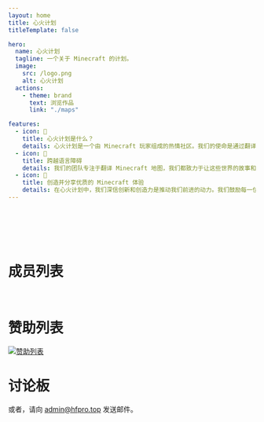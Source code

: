 ```yaml
---
layout: home
title: 心火计划
titleTemplate: false

hero:
  name: 心火计划
  tagline: 一个关于 Minecraft 的计划。
  image:
    src: /logo.png
    alt: 心火计划
  actions:
    - theme: brand
      text: 浏览作品
      link: "./maps"

features:
  - icon: 🤔
    title: 心火计划是什么？
    details: 心火计划是一个由 Minecraft 玩家组成的热情社区。我们的使命是通过翻译和共享，让每一个 Minecraft 的世界都能被大多数的玩家所理解和享受。
  - icon: 🧭
    title: 跨越语言障碍
    details: 我们的团队专注于翻译 Minecraft 地图，我们都致力于让这些世界的故事和环境能被更多的玩家所理解，让语言不再成为探索新世界的障碍。
  - icon: 💝
    title: 创造并分享优质的 Minecraft 体验
    details: 在心火计划中，我们深信创新和创造力是推动我们前进的动力。我们鼓励每一位成员将他们的想象力注入到 Minecraft 的世界中，创造出独一无二的地图，让每个玩家都能体验到不一样的冒险。
---
```


<script setup>
import Giscus from '@giscus/vue'
import { useData } from 'vitepress'

import { VPTeamMembers } from 'vitepress/theme'
const mail = {svg:'<svg xmlns="http://www.w3.org/2000/svg" viewBox="0 -960 900 900"><path d="M160-160q-33 0-56.5-23.5T80-240v-480q0-33 23.5-56.5T160-800h640q33 0 56.5 23.5T880-720v480q0 33-23.5 56.5T800-160H160Zm320-280L160-640v400h640v-400L480-440Zm0-80 320-200H160l320 200ZM160-640v-80 480-400Z"/></svg>'}
const qq = {svg:'<svg xmlns="http://www.w3.org/2000/svg" xml:space="preserve" viewBox="0 0 512 512"><path d="M454.943 278.922a67.951 67.951 0 0 0-28.276-17.002v-91.254C426.667 76.409 350.258 0 256 0S85.333 76.409 85.333 170.667v91.254a67.929 67.929 0 0 0-28.276 17.002c-26.66 26.662-26.66 69.883 0 96.544l28.276-28.276V358.4c0 47.502 19.418 90.453 50.736 121.392C130.925 489.387 128 500.35 128 512h256c0-11.65-2.925-22.613-8.071-32.208 31.319-30.937 50.737-73.89 50.737-121.392v-11.209l28.276 28.276c26.661-26.662 26.661-69.883.001-96.545M375.467 358.4c0 34.256-14.345 66.045-39.18 88.489a68.22 68.22 0 0 0-20.553-3.156c-25.709 0-48.09 14.218-59.733 35.215-11.643-20.997-34.024-35.215-59.733-35.215a68.153 68.153 0 0 0-20.553 3.156c-24.835-22.444-39.18-54.231-39.18-88.489V145.067c0-42.347 34.453-76.8 76.8-76.8 15.439 0 30.15 4.512 42.667 12.919 12.517-8.407 27.226-12.919 42.667-12.919 42.349 0 76.8 34.453 76.8 76.8V358.4z"/><path d="m256 187.733-51.2 34.134 51.2 51.2 51.2-51.2z"/></svg>'}
const members = [
  {
    avatar: 'https://littleskin.cn/avatar/138166',
    name: 'LittleChest',
    title: '卖萌',
    desc: "饿饿，饭饭~",
    links: [
      { icon: 'github', link: 'https://github.com/LittleChest' },
      { icon: 'discord', link: 'https://discord.com/users/894903639808831488' },
      { icon: qq, link: 'https://wpa.qq.com/wpa_jump_page?uin=2191038130', ariaLabel: 'Tencent QQ' },
      { icon: 'x', link: 'https://twitter.com/littlechestw' },
      { icon: mail, link: 'mailto:little@littlew.top', ariaLabel: 'Email' }
    ],
    sponsor: "https://afdian.net/a/LittleChest",
    actionText: '赞助'
  },
  {
    avatar: 'https://littleskin.cn/avatar/414892',
    name: 'Beiyao',
    title: '创始人/翻译',
    desc: "你可以叫我北遥/北药/beiyao",
    links: [
      { icon: 'github', link: 'https://github.com/beiyaohhhc' },
      { icon: 'discord', link: 'https://discord.com/users/844536118895706152' },
      { icon: qq, link: 'https://wpa.qq.com/wpa_jump_page?uin=2383615282', ariaLabel: 'Tencent QQ' },
      { icon: 'x', link: 'https://twitter.com/beiyao5200' },
      { icon: mail, link: 'mailto:beiyao.chen@qq.com', ariaLabel: 'Email' }
    ]
  },
  {
    avatar: 'https://littleskin.cn/avatar/263879',
    name: '1KYR',
    title: '翻译',
    links: [
      { icon: 'github', link: 'https://github.com/Seayay' },
      { icon: mail, link: 'mailto:1kyr@hfpro.top', ariaLabel: 'Email' }
    ]
  },
  {
    avatar: 'https://littleskin.cn/avatar/415151',
    name: 'HeimNad',
    title: '技术',
    desc: "心火计划最大闲人",
    links: [
      { icon: 'github', link: 'https://github.com/HeimNad' },
      { icon: qq, link: 'https://wpa.qq.com/wpa_jump_page?uin=5278626', ariaLabel: 'Tencent QQ' },
      { icon: mail, link: 'mailto:5278626@qq.com', ariaLabel: 'Email' }
    ],
    sponsor: "https://payme.heimnad.top",
    actionText: '赞助'
  },
  {
    avatar: 'https://littleskin.cn/avatar/364649',
    name: 'P1ge0nLee0',
    title: '打杂/翻译/宣发',
    desc: "咕咕咕，咕咕咕咕咕咕咕。",
    links: [
      { icon: 'github', link: 'https://github.com/GGHePinGG' },
      { icon: 'discord', link: 'https://discord.com/users/843090662350127114' },
      { icon: qq, link: 'https://wpa.qq.com/wpa_jump_page?uin=1434230923', ariaLabel: 'Tencent QQ' },
      { icon: 'x', link: 'https://twitter.com/IamHePingGe' },
      { icon: 'youtube', link: 'https://www.youtube.com/@P1ge0nLee0' },
      { icon: mail, link: 'mailto:me@lee0p1ge0n.top', ariaLabel: 'Email' }
    ]
  },
  {
    avatar: 'https://littleskin.cn/avatar/player/Rsrsr',
    name: 'Roser / Rsrsr',
    title: '美工/翻译/数据包/建筑/策划',
    desc: "彼岸双生 = 顶级劳工",
    links: [
      { icon: 'github', link: 'https://github.com/Roser7419' },
      { icon: qq, link: 'https://wpa.qq.com/wpa_jump_page?uin=3374287798', ariaLabel: 'Tencent QQ' },
      { icon: mail, link: 'mailto:Roser@7419.studio', ariaLabel: 'Email' }
    ]
  },
  {
    avatar: 'https://littleskin.cn/avatar/player/XieXiLin',
    name: 'uı̣ꓶı̣Xǝı̣X',
    title: '打杂/翻译',
    links: [
      { icon: 'github', link: 'https://github.com/XieXiLin2' },
      { icon: mail, link: 'mailto:support@xiexilin.com', ariaLabel: 'Email' }
    ]
  },
  {
    avatar: 'https://littleskin.cn/avatar/player/SmallSkrua',
    name: 'SmallSkrua',
    title: '策划',
    links: [
      { icon: 'github', link: 'https://github.com/SmallSkrua' },
      { icon: mail, link: 'mailto:1436924406@qq.com', ariaLabel: 'Email' }
    ]
  }
]

if (useData().isDark.value === true) {
  var giscus_theme = "dark"
} else {
  var giscus_theme = "light"
}
var giscus_theme
</script>
<br />
<br />
<br />
<br />

# 成员列表

<VPTeamMembers size="small" :members="members" />

<br />

# 赞助列表

[![赞助列表](https://afdian.hfpro.top/sponsor.svg)](https://afdian.net/a/HfPro)

# 讨论板

<Giscus
  repo="Heart-Fire-Project/.github"
  repoId="R_kgDOLY_Opg"
  mapping="number"
  term="1"
  reactionsEnabled="1"
  inputPosition="top"
  :theme=giscus_theme
  lang="zh-CN"
/>

或者，请向 [admin@hfpro.top](mailto:admin@hfpro.top) 发送邮件。
